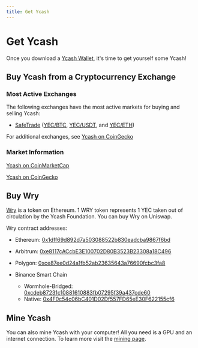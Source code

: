 ```yaml
---
title: Get Ycash
---
```


# Get Ycash

Once you download a [Ycash Wallet](/wallets), it's time to get yourself some Ycash!

## Buy Ycash from a Cryptocurrency Exchange

### Most Active Exchanges

The following exchanges have the most active markets for buying and selling Ycash:

* [SafeTrade](https://www.safe.trade) ([YEC/BTC](https://safe.trade/exchange/YEC-BTC?type=pro), [YEC/USDT](https://safe.trade/exchange/YEC-USDT?type=pro), and [YEC/ETH](https://safe.trade/exchange/YEC-ETHC?type=pro))

For additional exchanges, see [Ycash on CoinGecko](https://www.coingecko.com/en/coins/ycash)

### Market Information
[Ycash on CoinMarketCap](https://coinmarketcap.com/currencies/ycash/)

[Ycash on CoinGecko](https://www.coingecko.com/en/coins/ycash)

## Buy Wry

[Wry](/wry) is a token on Ethereum. 1 WRY token represents 1 YEC taken out of circulation by the Ycash Foundation. You can buy Wry on Uniswap.

Wry contract addresses:

* Ethereum: [0x1dff69d892d7a503088522b830eadcba9867f6bd](https://etherscan.io/token/0x1dff69d892d7a503088522b830eadcba9867f6bd)

* Arbitrum: [0xe8117cACcbE3E100702D80B3523B23308a18C496](https://arbiscan.io/token/0xe8117caccbe3e100702d80b3523b23308a18c496)

* Polygon: [0xce87ee0d24a1fb52ab23635643a76690fcbc3fa8](https://polygonscan.com/token/0xce87ee0d24a1fb52ab23635643a76690fcbc3fa8)

* Binance Smart Chain
  - Wormhole-Bridged: [0xcdeb87231c10881610883fb07295f39a437cde60](https://bscscan.com/token/0xcdeb87231c10881610883fb07295f39a437cde60)
  - Native: [0x4F0c54c06bC401D02Df557FD65eE30F622155cf6](https://bscscan.com/token/0x4F0c54c06bC401D02Df557FD65eE30F622155cf6)




## Mine Ycash

You can also mine Ycash with your computer! All you need is a GPU and an internet connection. To learn more visit the [mining page](/mining).

